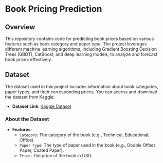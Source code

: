 # Book Pricing Prediction

## Overview
This repository contains code for predicting book prices based on various features such as book category and paper type. The project leverages different machine learning algorithms, including Gradient Boosting Decision Trees (GBDT), CatBoost, and deep learning models, to analyze and forecast book prices effectively.

## Dataset
The dataset used in this project includes information about book categories, paper types, and their corresponding prices. You can access and download the dataset from Kaggle:

- **Dataset Link**: [Kaggle Dataset](https://www.kaggle.com/datasets/ravalmeett/book-pricing-dataset)

### About the Dataset
- **Features**:
  - `Category`: The category of the book (e.g., Technical, Educational, Office).
  - `Paper Type`: The type of paper used in the book (e.g., Double Offset Paper, Coated Paper).
  - `Price`: The price of the book in USD.
